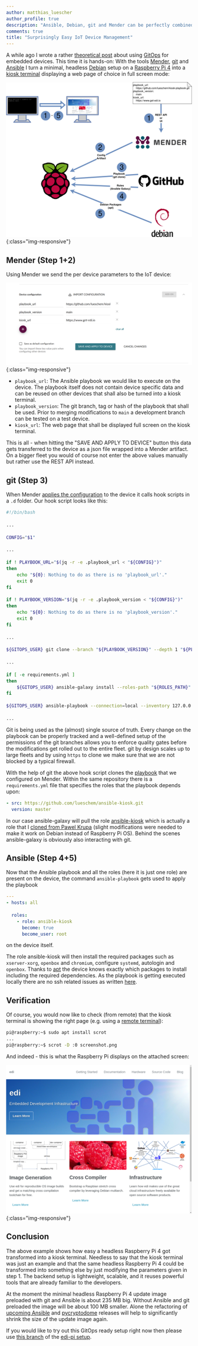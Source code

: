 ```yaml
---
author: matthias_luescher
author_profile: true
description: "Ansible, Debian, git and Mender can be perfectly combined to do IoT fleet management in a scalable, yet lightweight manner!"
comments: true
title: "Surprisingly Easy IoT Device Management"
---
```


A while ago I wrote a rather [theoretical post](/Embedded-Meets-GitOps/) about using
[GitOps](https://www.weave.works/blog/gitops-operations-by-pull-request) for embedded devices.
This time it is hands-on: With the tools [Mender](https://www.mender.io), [git](https://git-scm.com/) and
[Ansible](https://www.ansible.com/) I turn a minimal, headless [Debian](https://www.debian.org/) setup on a
[Raspberry Pi 4](https://www.raspberrypi.com/products/raspberry-pi-4-model-b/) into a
[kiosk terminal](https://en.wikipedia.org/wiki/Interactive_kiosk) displaying a
web page of choice in full screen mode:

![Overall Setup](/assets/images/blog/GitOpsMenderAnsible.png){:class="img-responsive"}


Mender (Step 1+2)
-----------------

Using Mender we send the per device parameters to the IoT device:

![Mender](/assets/images/blog/mender-configure.png){:class="img-responsive"}

* `playbook_url`: The Ansible playbook we would like to execute on the device. The playbook itself does
not contain device specific data and can be reused on other devices that shall also be turned into a
kiosk terminal.
* `playbook_version`: The git branch, tag or hash of the playbook that shall be used. Prior to merging
modifications to `main` a development branch can be tested on a test device.
* `kiosk_url`: The web page that shall be displayed full screen on the kiosk terminal.

This is all - when hitting the "SAVE AND APPLY TO DEVICE" button this data gets transferred to the
device as a json file wrapped into a Mender artifact. On a bigger fleet you would of course not enter
the above values manually but rather use the REST API instead.

git (Step 3)
------------

When Mender [applies the configuration](https://docs.mender.io/add-ons/configure/device-integration)
to the device it calls hook scripts in a `.d` folder. Our hook script looks like this:

``` bash
#!/bin/bash

...

CONFIG="$1"

...

if ! PLAYBOOK_URL="$(jq -r -e .playbook_url < "${CONFIG}")"
then
    echo "${0}: Nothing to do as there is no 'playbook_url'."
    exit 0
fi

if ! PLAYBOOK_VERSION="$(jq -r -e .playbook_version < "${CONFIG}")"
then
    echo "${0}: Nothing to do as there is no 'playbook_version'."
    exit 0
fi

...

${GITOPS_USER} git clone --branch "${PLAYBOOK_VERSION}" --depth 1 "${PLAYBOOK_URL}" playbook

...

if [ -e requirements.yml ]
then
    ${GITOPS_USER} ansible-galaxy install --roles-path "${ROLES_PATH}" -r requirements.yml
fi

${GITOPS_USER} ansible-playbook --connection=local --inventory 127.0.0.1, playbook.yml --extra-vars "@${CONFIG_FILE}"

...
```

Git is being used as the (almost) single source of truth. Every change on the playbook can be properly
tracked and a well-defined setup of the permissions of the git branches allows you to enforce quality
gates before the modifications get rolled out to the entire fleet. git by design scales up to large fleets
and by using `https` to clone we make sure that we are not blocked by a typical firewall.

With the help of git the above hook script clones the [playbook](https://github.com/lueschem/kiosk-playbook)
that we configured on Mender. Within the same repository there is a `requirements.yml` file that
specifies the roles that the playbook depends upon:

``` yaml
- src: https://github.com/lueschem/ansible-kiosk.git
  version: master
```

In our case ansible-galaxy will pull the role [ansible-kiosk](https://github.com/lueschem/ansible-kiosk)
which is actually a role that I [cloned from Pawel Krupa](https://github.com/paulfantom/ansible-kiosk)
(slight modifications were needed to make it work on Debian instead of Raspberry Pi OS). Behind the
scenes ansible-galaxy is obviously also interacting with git.

Ansible (Step 4+5)
------------------

Now that the Ansible playbook and all the roles (here it is just one role) are present on the device,
the command `ansible-playbook` gets used to apply the playbook

``` yaml
---
- hosts: all

  roles:
    - role: ansible-kiosk
      become: true
      become_user: root
```

on the device itself.

The role ansible-kiosk will then install the required packages such as `xserver-xorg`, `openbox`
and `chromium`, configure `systemd`, autologin and `openbox`. Thanks to
[apt](https://wiki.debian.org/PackageManagement) the device knows exactly which packages to install
including the required dependencies.
As the playbook is getting executed locally there are no ssh related issues as written
[here](https://www.upswift.io/post/ansible-for-edge-remote-linux-iot-devices).

Verification
------------

Of course, you would now like to check (from remote) that the kiosk terminal is showing the right
page (e.g. using a [remote terminal](https://docs.mender.io/add-ons/remote-terminal)):

``` bash
pi@raspberry:~$ sudo apt install scrot
...
pi@raspberry:~$ scrot -D :0 screenshot.png
```

And indeed - this is what the Raspberry Pi displays on the attached screen:

![Screenshot](/assets/images/blog/screenshot.png){:class="img-responsive"}

Conclusion
----------

The above example shows how easy a headless Raspberry Pi 4 got transformed into a kiosk terminal.
Needless to say that the kiosk terminal was just an example and that the same headless Raspberry Pi 4
could be transformed into something else by just modifying the parameters given in step 1.
The backend setup is lightweight, scalable, and it reuses powerful tools that are already
familiar to the developers.

At the moment the minimal headless Raspberry Pi 4 update image preloaded with git and Ansible is about
235 MB big. Without Ansible and git preloaded the image will be about 100 MB smaller. Alone the
refactoring of [upcoming Ansible](https://packages.debian.org/experimental/ansible-core) and
[pycryptodome](https://packages.debian.org/bookworm/python3-pycryptodome) releases will help to
significantly shrink the size of the update image again.

If you would like to try out this GitOps ready setup right now then please use
[this branch](https://github.com/lueschem/edi-pi/tree/mender_3.1.0_gitops) of the
[edi-pi setup](https://github.com/lueschem/edi-pi).
